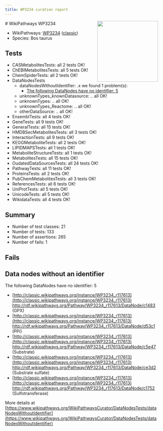 ```yaml
---
title: WP3234 curation report
---
```


<img style="float: right; width: 200px" src="https://upload.wikimedia.org/wikipedia/commons/thumb/8/83/Wplogo_with_text_500.png/640px-Wplogo_with_text_500.png" />
# WikiPathways WP3234

* WikiPathways: [WP3234](https://wikipathways.org/pathways/WP3234) ([classic](https://classic.wikipathways.org/instance/WP3234))
* Species: Bos taurus
## Tests
* CASMetabolitesTests: all 2 tests OK!
* ChEBIMetabolitesTests: all 5 tests OK!
* ChemSpiderTests: all 2 tests OK!
* DataNodesTests
    * dataNodesWithoutIdentifier: .x we found 1 problem(s):
        * [The following DataNodes have no identifier: 5](#d2d32fa4)
    * unknownTypes_knownDatasource: .. all OK!
    * unknownTypes: .. all OK!
    * unknownTypes_Reactome: .. all OK!
    * otherDataSource: .. all OK!
* EnsemblTests: all 4 tests OK!
* GeneTests: all 9 tests OK!
* GeneralTests: all 15 tests OK!
* HMDBSecMetabolitesTests: all 3 tests OK!
* InteractionTests: all 9 tests OK!
* KEGGMetaboliteTests: all 2 tests OK!
* LIPIDMAPSTests: all 1 tests OK!
* MetaboliteStructureTests: all 1 tests OK!
* MetabolitesTests: all 15 tests OK!
* OudatedDataSourcesTests: all 24 tests OK!
* PathwayTests: all 11 tests OK!
* ProteinsTests: all 2 tests OK!
* PubChemMetabolitesTests: all 3 tests OK!
* ReferencesTests: all 6 tests OK!
* UniProtTests: all 5 tests OK!
* UnicodeTests: all 5 tests OK!
* WikidataTests: all 4 tests OK!


## Summary

* Number of test classes: 21
* Number of tests: 133
* Number of assertions: 265
* Number of fails: 1

## Fails

<a name="d2d32fa4" />

## Data nodes without an identifier

The following DataNodes have no identifier: 5

* [http://classic.wikipathways.org/instance/WP3234_r117613](http://classic.wikipathways.org/instance/WP3234_r117613) http://rdf.wikipathways.org/Pathway/WP3234_r117613/DataNode/c1483 (GPX)
* [http://classic.wikipathways.org/instance/WP3234_r117613](http://classic.wikipathways.org/instance/WP3234_r117613) http://rdf.wikipathways.org/Pathway/WP3234_r117613/DataNode/d53c1 (PPi)
* [http://classic.wikipathways.org/instance/WP3234_r117613](http://classic.wikipathways.org/instance/WP3234_r117613) http://rdf.wikipathways.org/Pathway/WP3234_r117613/DataNode/c5e47 (Substrate)
* [http://classic.wikipathways.org/instance/WP3234_r117613](http://classic.wikipathways.org/instance/WP3234_r117613) http://rdf.wikipathways.org/Pathway/WP3234_r117613/DataNode/ce3d2 (Substrate sulfate)
* [http://classic.wikipathways.org/instance/WP3234_r117613](http://classic.wikipathways.org/instance/WP3234_r117613) http://rdf.wikipathways.org/Pathway/WP3234_r117613/DataNode/c1752 (Sulfotransferase)


More details at [https://www.wikipathways.org/WikiPathwaysCurator/DataNodesTests/dataNodesWithoutIdentifier](https://www.wikipathways.org/WikiPathwaysCurator/DataNodesTests/dataNodesWithoutIdentifier)


